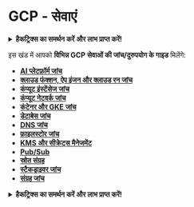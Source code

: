# GCP - सेवाएं

<details>

<summary><strong>हैकट्रिक्स का समर्थन करें और लाभ प्राप्त करें!</strong></summary>

* यदि आप अपनी कंपनी को **हैकट्रिक्स में विज्ञापित** देखना चाहते हैं या यदि आप **PEASS के नवीनतम संस्करण या HackTricks को PDF में डाउनलोड करना चाहते हैं** तो [**सदस्यता योजनाएं**](https://github.com/sponsors/carlospolop) देखें!
* [**आधिकारिक PEASS और HackTricks स्वैग**](https://peass.creator-spring.com) प्राप्त करें
* [**The PEASS Family**](https://opensea.io/collection/the-peass-family) की खोज करें, हमारा एकल [**NFTs**](https://opensea.io/collection/the-peass-family) संग्रह
* **💬 [**Discord समूह**](https://discord.gg/hRep4RUj7f) या [**टेलीग्राम समूह**](https://t.me/peass) में शामिल हों या मुझे **ट्विटर** 🐦 [**@carlospolopm**](https://twitter.com/carlospolopm)** पर फॉलो** करें।**
* **हैकिंग ट्रिक्स साझा करें और PRs सबमिट करके** [**HackTricks**](https://github.com/carlospolop/hacktricks) और [**HackTricks Cloud**](https://github.com/carlospolop/hacktricks-cloud) github repos में।

</details>

इस खंड में आपको **विभिन्न GCP सेवाओं की जांच/दुरुपयोग के गाइड** मिलेंगे:

* [**AI प्लेटफ़ॉर्म जांच**](gcp-ai-platform-enum.md)
* [**क्लाउड फंक्शन, ऐप इंजन और क्लाउड रन जांच**](../../gcp-pentesting/gcp-services/gcp-cloud-functions-enum.md)
* [**कंप्यूट इंस्टेंसेज जांच**](../../gcp-pentesting/gcp-services/gcp-compute-instances-enum/)
* [**कंप्यूट नेटवर्क जांच**](broken-reference)
* [**कंटेनर और GKE जांच**](gcp-containers-gke-and-composer-enum.md)
* [**डेटाबेस जांच**](gcp-databases-enum/)
* [**DNS जांच**](gcp-dns-enum.md)
* [**फ़ाइलस्टोर जांच**](gcp-filestore-enum.md)
* [**KMS और सीक्रेट्स मैनेजमेंट**](gcp-kms-and-secrets-management-enum.md)
* [**Pub/Sub**](gcp-pub-sub.md)
* [**स्रोत संग्रह**](gcp-source-repositories-enum.md)
* [**स्टैकड्राइवर जांच**](gcp-stackdriver-enum.md)
* [**संग्रह जांच**](gcp-storage-enum.md)

<details>

<summary><strong>हैकट्रिक्स का समर्थन करें और लाभ प्राप्त करें!</strong></summary>

* यदि आप अपनी कंपनी को **हैकट्रिक्स में विज्ञापित** देखना चाहते हैं या यदि आप **PEASS के नवीनतम संस्करण या HackTricks को PDF में डाउनलोड करना चाहते हैं** तो [**सदस्यता योजनाएं**](https://github.com/sponsors/carlospolop) देखें!
* [**आधिकारिक PEASS और HackTricks स्वैग**](https://peass.creator-spring.com) प्राप्त करें
* [**The PEASS Family**](https://opensea.io/collection/the-peass-family) की खोज करें, हमारा एकल [**NFTs**](https://opensea.io/collection/the-peass-family) संग्रह
* **💬 [**Discord समूह**](https://discord.gg/hRep4RUj7f) या [**टेलीग्राम समूह**](https://t.me/peass) में शामिल हों या मुझे **ट्विटर** 🐦 [**@carlospolopm**](https://twitter.com/carlospolopm)** पर फॉलो** करें।**
* **हैकिंग ट्रिक्स साझा करें और PRs सबमिट करके** [**HackTricks**](https://github.com/carlospolop/hacktricks) और [**HackTricks Cloud**](https://github.com/carlospolop/hacktricks-cloud) github repos में।

</details>
